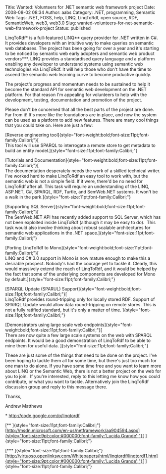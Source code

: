 Title: Wanted: Volunteers for .NET semantic web framework project
Date: 2008-08-02 08:34
Author: aabs
Category: .NET, programming, Semantic Web
Tags: .NET, FOSS, help, LINQ, LinqToRdf, open source, RDF, SemanticWeb, web3, web3.0
Slug: wanted-volunteers-for-net-semantic-web-framework-project
Status: published

LinqToRdf\* is a full-featured LINQ\*\* query provider for .NET written in C\#. It provides developers with an intuitive way to make queries on semantic web databases. The project has been going for over a year and it's starting to be noticed by semantic web early adopters and semantic web product vendors\*\*\*. LINQ provides a standardised query language and a platform enabling any developer to understand systems using semantic web technologies via LinqToRdf. It will help those who don't have the time to ascend the semantic web learning curve to become productive quickly.

The project's progress and momentum needs to be sustained to help it become the standard API for semantic web development on the .NET platform. For that reason I'm appealing for volunteers to help with the development, testing, documentation and promotion of the project.

Please don't be concerned that all the best parts of the project are done. Far from it! It's more like the foundations are in place, and now the system can be used as a platform to add new features. There are many cool things that you could take on. Here are just a few:

[Reverse engineering tool]{style="font-weight:bold;font-size:11pt;font-family:Calibri;"}[  
This tool will use SPARQL to interrogate a remote store to get metadata to build an entity model.]{style="font-size:11pt;font-family:Calibri;"}

[Tutorials and Documentation]{style="font-weight:bold;font-size:11pt;font-family:Calibri;"}[  
The documentation desperately needs the work of a skilled technical writer. I've worked hard to make LinqToRdf an easy tool to work with, but the semantic web is not a simple field. If it were, there'd be no need for LinqToRdf after all. This task will require an understanding of the LINQ, ASP.NET, C\#, SPARQL, RDF, Turtle, and SemWeb.NET systems. It won't be a walk in the park.]{style="font-size:11pt;font-family:Calibri;"}

[Supporting SQL Server]{style="font-weight:bold;font-size:11pt;font-family:Calibri;"}[  
The SemWeb.NET API has recently added support to SQL Server, which has not been exploited inside LinqToRdf (although it may be easy to do).  This task would also involve thinking about robust scalable architectures for semantic web applications in the .NET space.]{style="font-size:11pt;font-family:Calibri;"}

[Porting LinqToRdf to Mono]{style="font-weight:bold;font-size:11pt;font-family:Calibri;"}[  
LINQ and C\# 3.0 support in Mono is now mature enough to make this a desirable prospect. Nobody's had the courage yet to tackle it. Clearly, this would massively extend the reach of LinqToRdf, and it would be helped by the fact that some of the underlying components are developed for Mono by default.]{style="font-size:11pt;font-family:Calibri;"}

[SPARQL Update (SPARUL) Support]{style="font-weight:bold;font-size:11pt;font-family:Calibri;"}[  
LinqToRdf provides round-tripping only for locally stored RDF. Support of SPARQL Update would allow data round-tripping on remote stores. This is not a fully ratified standard, but it's only a matter of time. ]{style="font-size:11pt;font-family:Calibri;"}

[Demonstrators using large scale web endpoints]{style="font-weight:bold;font-size:11pt;font-family:Calibri;"}[  
There are now quite a few large scale systems on the web with SPARQL endpoints. It would be a good demonstration of LinqToRdf to be able to mine them for useful data. ]{style="font-size:11pt;font-family:Calibri;"}

These are just some of the things that need to be done on the project. I've been hoping to tackle them all for some time, but there's just too much for one man to do alone. If you have some time free and you want to learn more about LINQ or the Semantic Web, there is not a better project on the web for you to join.  If you're interested, reply to this letting me know how you could contribute, or what you want to tackle. Alternatively join the LinqToRdf discussion group and reply to this message there.

Thanks,

Andrew Matthews

\* <http://code.google.com/p/linqtordf>

[\*\* ]{style="font-size:11pt;font-family:Calibri;"}[[http://msdn.microsoft.com/en-us/netframework/aa904594.aspx]{style="font-size:9pt;color:#000000;font-family:'Lucida Grande';"}](http://msdn.microsoft.com/en-us/netframework/aa904594.aspx)[ ]{style="font-size:11pt;font-family:Calibri;"}

[\*\*\* ]{style="font-size:11pt;font-family:Calibri;"}[[http://virtuoso.openlinksw.com/Whitepapers/html/linqtordf/linqtordf1.htm]{style="font-size:9pt;color:#000000;font-family:'Lucida Grande';"}](http://virtuoso.openlinksw.com/Whitepapers/html/linqtordf/linqtordf1.htm)[ ]{style="font-size:11pt;font-family:Calibri;"}
